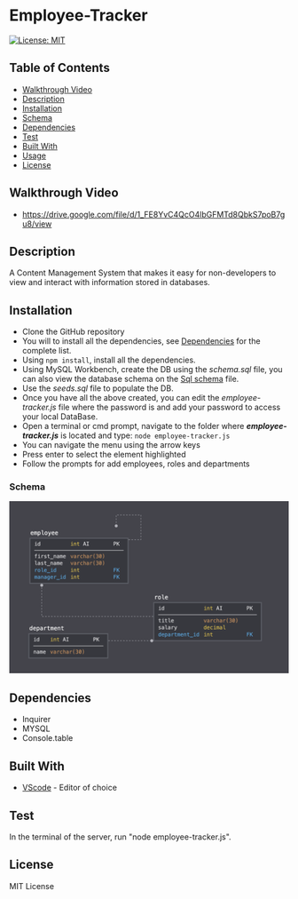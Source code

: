 # Employee-Tracker
[![License: MIT](https://img.shields.io/badge/License-MIT-yellow.svg)](https://opensource.org/licenses/MIT)

## Table of Contents
  - [Walkthrough Video](#walkthrough-video)
  - [Description](#description)
  - [Installation](#installation)
  - [Schema](#schema)
  - [Dependencies](#dependencies)
  - [Test](#test)
  - [Built With](#built-with)
  - [Usage](#usage)
  - [License](#license)

## Walkthrough Video
- https://drive.google.com/file/d/1_FE8YvC4QcO4lbGFMTd8QbkS7poB7gu8/view 

## Description
A Content Management System that makes it easy for non-developers to view and interact with information stored in databases.

## Installation 
- Clone the GitHub repository
- You will to install all the dependencies, see [Dependencies](#dependencies) for the complete list.
- Using ```npm install```, install all the dependencies.
- Using MySQL Workbench, create the DB using the _schema.sql_ file, you can also view the database schema on the [Sql schema](#schema) file.
- Use the _seeds.sql_ file to populate the DB.
- Once you have all the above created, you can edit the _employee-tracker.js_ file where the password is and add your password to access your local DataBase.
- Open a terminal or cmd prompt, navigate to the folder where **_employee-tracker.js_** is located and type: ``node employee-tracker.js``
- You can navigate the menu using the arrow keys
- Press enter to select the element highlighted
- Follow the prompts for add employees, roles and departments
### Schema
![schema](./Assets/schema.png)

## Dependencies
- Inquirer
- MYSQL
- Console.table

## Built With
- [VScode](https://code.visualstudio.com/) - Editor of choice

## Test 
In the terminal of the server, run "node employee-tracker.js".

## License
MIT License
